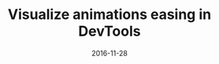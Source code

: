 ---
layout: article.njk
title: "Visualize animations easing in DevTools"
tags: article
date: 2016-11-28
excerpt: "An article about how CSS and Web animations can now be inspected directly in DevTools."
thumbnail: "https://hacks.mozilla.org/files/2016/11/timeline-easing-768x232.png"
external: https://hacks.mozilla.org/2016/11/visualize-animations-easing-in-devtools/
---